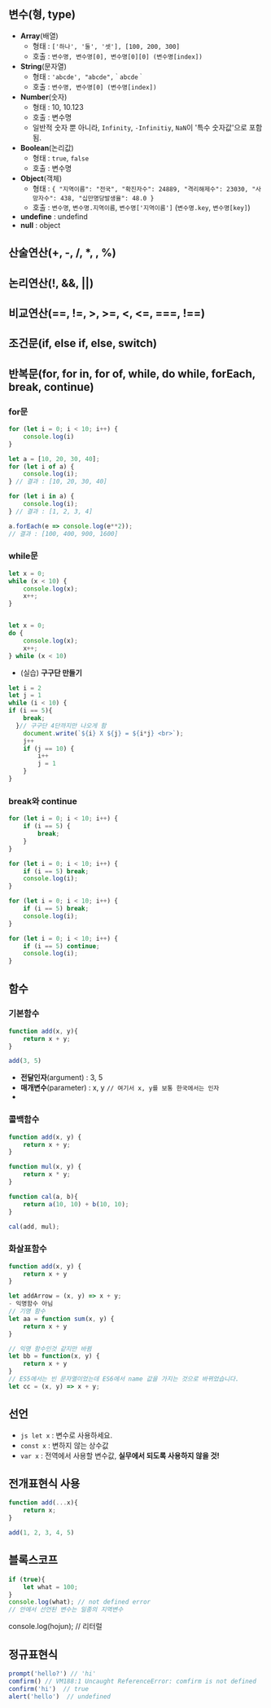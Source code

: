 ## 변수(형, type)
- **Array**(배열) 
  * 형태 : `['하나', '둘', '셋'], [100, 200, 300]`
  * 호출 : `변수명, 변수명[0], 변수명[0][0] (변수명[index])`
- **String**(문자열)
  * 형태 : `'abcde', "abcde",｀abcde｀`
  * 호출 : `변수명, 변수명[0] (변수명[index])`
- **Number**(숫자)
  * 형태 : 10, 10.123
  * 호출 : 변수명
  * 일반적 숫자 뿐 아니라, `Infinity`, `-Infinitiy`, `NaN`이 '특수 숫자값'으로 포함됨.
- **Boolean**(논리값)
  * 형태 : `true`, `false`
  * 호출 : 변수명
- **Object**(객체)
  * 형태 : ``{
              "지역이름": "전국",
              "확진자수": 24889,
              "격리해제수": 23030,
              "사망자수": 438,
              "십만명당발생율": 48.0
            }``
  * 호출 : `변수명`, `변수명.지역이름`, `변수명['지역이름']` (`변수명.key`, `변수명[key]`)
- **undefine** : undefind
- **null** : object

## 산술연산(+, -, /, *, , %)
## 논리연산(!, &&, ||)
## 비교연산(==, !=, >, >=, <, <=, ===, !==)
## 조건문(if, else if, else, switch)
## 반복문(for, for in, for of, while, do while, forEach, break, continue)
### for문
``` javascript
for (let i = 0; i < 10; i++) {
    console.log(i)
}
```
``` javascript
let a = [10, 20, 30, 40];
for (let i of a) {
    console.log(i);
} // 결과 : [10, 20, 30, 40]

for (let i in a) {
    console.log(i);
} // 결과 : [1, 2, 3, 4]

a.forEach(e => console.log(e**2));
// 결과 : [100, 400, 900, 1600]

```

### while문
``` javascript
let x = 0;
while (x < 10) {
    console.log(x);
    x++;
}


let x = 0;
do {
    console.log(x);
    x++;
} while (x < 10)

```
 * (실습) **구구단 만들기**
``` javascript
let i = 2
let j = 1
while (i < 10) {
if (i == 5){
    break;
  }// 구구단 4단까지만 나오게 함
    document.write(`${i} X ${j} = ${i*j} <br>`);
    j++
    if (j == 10) {
        i++
        j = 1
    }
}

```
### break와 continue
``` javascript
for (let i = 0; i < 10; i++) {
    if (i == 5) {
        break;
    }
}

for (let i = 0; i < 10; i++) {
    if (i == 5) break;
    console.log(i);
}

for (let i = 0; i < 10; i++) {
    if (i == 5) break;
    console.log(i);
}

for (let i = 0; i < 10; i++) {
    if (i == 5) continue;
    console.log(i);
}
```

## 함수
### 기본함수
```js
function add(x, y){
    return x + y;
}

add(3, 5)
```
 * **전달인자**(argument) : 3, 5
 * **매개변수**(parameter) : x, y  ``// 여기서 x, y를 보통 한국에서는 인자``
 * 
### 콜백함수
```js
function add(x, y) {
    return x + y;
}

function mul(x, y) {
    return x * y;
}

function cal(a, b){
    return a(10, 10) + b(10, 10);
}

cal(add, mul);
```

### 화살표함수
```js
function add(x, y) {
    return x + y
}

let addArrow = (x, y) => x + y;
- 익명함수 아님
// 기명 함수
let aa = function sum(x, y) {
    return x + y
}

// 익명 함수인것 같지만 바뀜
let bb = function(x, y) {
    return x + y
}
// ES5에서는 빈 문자열이었는데 ES6에서 name 값을 가지는 것으로 바뀌었습니다.
let cc = (x, y) => x + y;
```

## 선언
 * ``js let x`` : 변수로 사용하세요.
 * ``const x`` : 변하지 않는 상수값
 * ``var x`` : 전역에서 사용할 변수값, **실무에서 되도록 사용하지 않을 것!**

## 전개표현식 사용
``` javascript
function add(...x){
    return x;
}

add(1, 2, 3, 4, 5)
```
## 블록스코프
``` javascript
if (true){
    let what = 100;
}
console.log(what); // not defined error
// 안에서 선언된 변수는 일종의 지역변수
```
console.log(hojun);
// 리터럴

## 정규표현식


```js
prompt('hello?') // 'hi'
comfirm() // VM188:1 Uncaught ReferenceError: comfirm is not defined
confirm('hi')  // true
alert('hello')  // undefined
```
